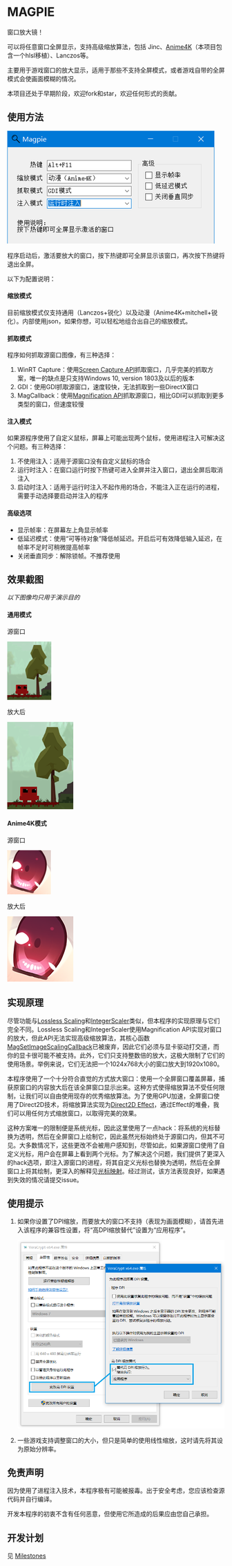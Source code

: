 # MAGPIE

窗口放大镜！

可以将任意窗口全屏显示，支持高级缩放算法，包括 Jinc、[Anime4K](https://github.com/bloc97/Anime4K)（本项目包含一个hlsl移植）、Lanczos等。

主要用于游戏窗口的放大显示，适用于那些不支持全屏模式，或者游戏自带的全屏模式会使画面模糊的情况。

本项目还处于早期阶段，欢迎fork和star，欢迎任何形式的贡献。

## 使用方法

![窗口截图](img/窗口截图.png)

程序启动后，激活要放大的窗口，按下热键即可全屏显示该窗口，再次按下热键将退出全屏。

以下为配置说明：

#### 缩放模式

目前缩放模式仅支持通用（Lanczos+锐化）以及动漫（Anime4K+mitchell+锐化）。内部使用json，如果你想，可以轻松地组合出自己的缩放模式。

#### 抓取模式

程序如何抓取源窗口图像，有三种选择：

1. WinRT Capture：使用[Screen Capture API](https://docs.microsoft.com/en-us/windows/uwp/audio-video-camera/screen-capture)抓取窗口，几乎完美的抓取方案，唯一的缺点是只支持Windows 10, version 1803及以后的版本
2. GDI：使用GDI抓取源窗口，速度较快，无法抓取到一些DirectX窗口
3. MagCallback：使用[Magnification API](https://docs.microsoft.com/en-us/previous-versions/windows/desktop/magapi/entry-magapi-sdk)抓取源窗口，相比GDI可以抓取到更多类型的窗口，但速度较慢

#### 注入模式

如果源程序使用了自定义鼠标，屏幕上可能出现两个鼠标，使用进程注入可解决这个问题。有三种选择：

1. 不使用注入：适用于源窗口没有自定义鼠标的场合
2. 运行时注入：在窗口运行时按下热键可进入全屏并注入窗口，退出全屏后取消注入
3. 启动时注入：适用于运行时注入不起作用的场合，不能注入正在运行的进程，需要手动选择要启动并注入的程序

#### 高级选项

* 显示帧率：在屏幕左上角显示帧率
* 低延迟模式：使用“可等待对象”降低帧延迟。开启后可有效降低输入延迟，在帧率不足时可稍微提高帧率
* 关闭垂直同步：解除锁帧。不推荐使用

## 效果截图

*以下图像均只用于演示目的*

#### 通用模式

源窗口

![通用_源](img/通用_源.png)

放大后

![通用_放大后](img/通用_放大后.png)

#### Anime4K模式

源窗口

![Anime4K_源](img/Anime4K_源.png)

放大后

![Anime4K_放大后](img/Anime4K_放大后.png)

## 实现原理

尽管功能与[Lossless Scaling](https://store.steampowered.com/app/993090/Lossless_Scaling/)和[IntegerScaler](https://tanalin.com/en/projects/integer-scaler/)类似，但本程序的实现原理与它们完全不同。Lossless Scaling和IntegerScaler使用Magnification API实现对窗口的放大，但此API无法实现高级缩放算法，其核心函数[MagSetImageScalingCallback](https://docs.microsoft.com/en-us/windows/win32/api/magnification/nf-magnification-magsetimagescalingcallback)已被废弃，因此它们必须与显卡驱动打交道，而你的显卡很可能不被支持。此外，它们只支持整数倍的放大，这极大限制了它们的使用场景。举例来说，它们无法把一个1024x768大小的窗口放大到1920x1080。

本程序使用了一个十分符合直觉的方式放大窗口：使用一个全屏窗口覆盖屏幕，捕获原窗口的内容放大后在该全屏窗口显示出来。这种方式使得缩放算法不受任何限制，让我们可以自由使用现存的优秀缩放算法。为了使用GPU加速，全屏窗口使用了Direct2D技术，将缩放算法实现为[Direct2D Effect](https://docs.microsoft.com/en-us/windows/win32/direct2d/effects-overview)，通过Effect的堆叠，我们可以用任何方式缩放窗口，以取得完美的效果。

这种方案唯一的限制便是系统光标，因此这里使用了一点hack：将系统的光标替换为透明，然后在全屏窗口上绘制它，因此虽然光标始终处于源窗口内，但其不可见。大多数情况下，这些更改不会被用户感知到，尽管如此，如果源窗口使用了自定义光标，用户会在屏幕上看到两个光标。为了解决这个问题，我们提供了更深入的hack选项，即注入源窗口的进程，将其自定义光标也替换为透明，然后在全屏窗口上将其绘制，更深入的解释见[光标映射](./光标映射.md)。经过测试，该方法表现良好，如果遇到失效的情况请提交issue。

## 使用提示

1. 如果你设置了DPI缩放，而要放大的窗口不支持（表现为画面模糊），请首先进入该程序的兼容性设置，将“高DPI缩放替代”设置为“应用程序”。

   ![高DPI设置](img/高DPI设置.png)

2. 一些游戏支持调整窗口的大小，但只是简单的使用线性缩放，这时请先将其设为原始分辨率。

## 免责声明

因为使用了进程注入技术，本程序极有可能被报毒。出于安全考虑，您应该检查源代码并自行编译。

开发本程序的初衷不含有任何恶意，但使用它所造成的后果应由您自己承担。

## 开发计划

见 [Milestones](https://github.com/Blinue/Magpie/milestones)

